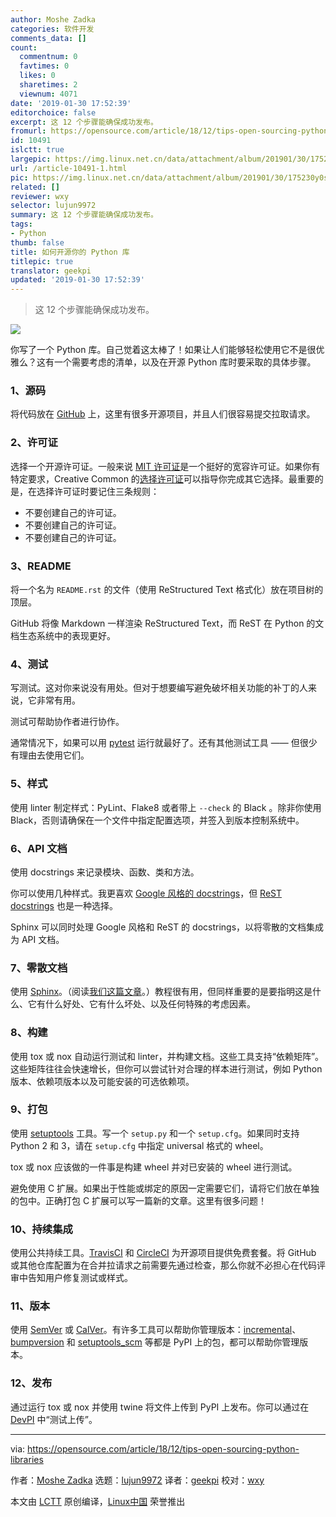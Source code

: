 ```yaml
---
author: Moshe Zadka
categories: 软件开发
comments_data: []
count:
  commentnum: 0
  favtimes: 0
  likes: 0
  sharetimes: 2
  viewnum: 4071
date: '2019-01-30 17:52:39'
editorchoice: false
excerpt: 这 12 个步骤能确保成功发布。
fromurl: https://opensource.com/article/18/12/tips-open-sourcing-python-libraries
id: 10491
islctt: true
largepic: https://img.linux.net.cn/data/attachment/album/201901/30/175230y0spgkegsuu01uwi.jpg
url: /article-10491-1.html
pic: https://img.linux.net.cn/data/attachment/album/201901/30/175230y0spgkegsuu01uwi.jpg.thumb.jpg
related: []
reviewer: wxy
selector: lujun9972
summary: 这 12 个步骤能确保成功发布。
tags:
- Python
thumb: false
title: 如何开源你的 Python 库
titlepic: true
translator: geekpi
updated: '2019-01-30 17:52:39'
---
```



> 
> 这 12 个步骤能确保成功发布。
> 
> 
> 


![](/data/attachment/album/201901/30/175230y0spgkegsuu01uwi.jpg)


你写了一个 Python 库。自己觉着这太棒了！如果让人们能够轻松使用它不是很优雅么？这有一个需要考虑的清单，以及在开源 Python 库时要采取的具体步骤。


### 1、源码


将代码放在 [GitHub](https://github.com/) 上，这里有很多开源项目，并且人们很容易提交拉取请求。


### 2、许可证


选择一个开源许可证。一般来说 [MIT 许可证](https://en.wikipedia.org/wiki/MIT_License)是一个挺好的宽容许可证。如果你有特定要求，Creative Common 的[选择许可证](https://choosealicense.com/)可以指导你完成其它选择。最重要的是，在选择许可证时要记住三条规则：


* 不要创建自己的许可证。
* 不要创建自己的许可证。
* 不要创建自己的许可证。


### 3、README


将一个名为 `README.rst` 的文件（使用 ReStructured Text 格式化）放在项目树的顶层。


GitHub 将像 Markdown 一样渲染 ReStructured Text，而 ReST 在 Python 的文档生态系统中的表现更好。


### 4、测试


写测试。这对你来说没有用处。但对于想要编写避免破坏相关功能的补丁的人来说，它非常有用。


测试可帮助协作者进行协作。


通常情况下，如果可以用 [pytest](https://docs.pytest.org/en/latest/) 运行就最好了。还有其他测试工具 —— 但很少有理由去使用它们。


### 5、样式


使用 linter 制定样式：PyLint、Flake8 或者带上 `--check` 的 Black 。除非你使用 Black，否则请确保在一个文件中指定配置选项，并签入到版本控制系统中。


### 6、API 文档


使用 docstrings 来记录模块、函数、类和方法。


你可以使用几种样式。我更喜欢 [Google 风格的 docstrings](https://github.com/google/styleguide/blob/gh-pages/pyguide.md)，但 [ReST docstrings](https://www.python.org/dev/peps/pep-0287/) 也是一种选择。


Sphinx 可以同时处理 Google 风格和 ReST 的 docstrings，以将零散的文档集成为 API 文档。


### 7、零散文档


使用 [Sphinx](http://www.sphinx-doc.org/en/master/)。（阅读[我们这篇文章](https://opensource.com/article/18/11/building-custom-workflows-sphinx)。）教程很有用，但同样重要的是要指明这是什么、它有什么好处、它有什么坏处、以及任何特殊的考虑因素。


### 8、构建


使用 tox 或 nox 自动运行测试和 linter，并构建文档。这些工具支持“依赖矩阵”。这些矩阵往往会快速增长，但你可以尝试针对合理的样本进行测试，例如 Python 版本、依赖项版本以及可能安装的可选依赖项。


### 9、打包


使用 [setuptools](https://pypi.org/project/setuptools/) 工具。写一个 `setup.py` 和一个 `setup.cfg`。如果同时支持 Python 2 和 3，请在 `setup.cfg` 中指定 universal 格式的 wheel。


tox 或 nox 应该做的一件事是构建 wheel 并对已安装的 wheel 进行测试。


避免使用 C 扩展。如果出于性能或绑定的原因一定需要它们，请将它们放在单独的包中。正确打包 C 扩展可以写一篇新的文章。这里有很多问题！


### 10、持续集成


使用公共持续工具。[TravisCI](https://travis-ci.org/) 和 [CircleCI](https://circleci.com/) 为开源项目提供免费套餐。将 GitHub 或其他仓库配置为在合并拉请求之前需要先通过检查，那么你就不必担心在代码评审中告知用户修复测试或样式。


### 11、版本


使用 [SemVer](https://semver.org/) 或 [CalVer](https://calver.org/)。有许多工具可以帮助你管理版本：[incremental](https://pypi.org/project/incremental/)、[bumpversion](https://pypi.org/project/bumpversion/) 和 [setuptools\_scm](https://pypi.org/project/setuptools_scm/) 等都是 PyPI 上的包，都可以帮助你管理版本。


### 12、发布


通过运行 tox 或 nox 并使用 twine 将文件上传到 PyPI 上发布。你可以通过在 [DevPI](https://opensource.com/article/18/7/setting-devpi) 中“测试上传”。




---


via: <https://opensource.com/article/18/12/tips-open-sourcing-python-libraries>


作者：[Moshe Zadka](https://opensource.com/users/moshez) 选题：[lujun9972](https://github.com/lujun9972) 译者：[geekpi](https://github.com/geekpi) 校对：[wxy](https://github.com/wxy)


本文由 [LCTT](https://github.com/LCTT/TranslateProject) 原创编译，[Linux中国](https://linux.cn/) 荣誉推出
